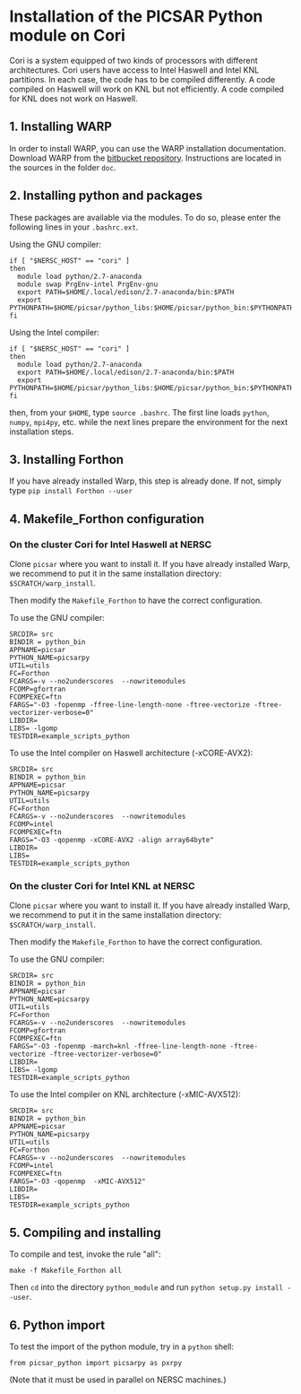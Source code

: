 # **Installation of the PICSAR Python module on Cori**

Cori is a system equipped of two kinds of processors with different architectures.
Cori users have access to Intel Haswell and Intel KNL partitions.
In each case, the code has to be compiled differently.
A code compiled on Haswell will work on KNL but not efficiently.
A code compiled for KNL does not work on Haswell.

## **1. Installing WARP**

In order to install WARP, you can use the WARP installation documentation.
Download WARP from the [bitbucket repository](https://bitbucket.org/berkeleylab/warp).
Instructions are located in the sources in the folder `doc`.

## **2. Installing python and packages**

These packages are available via the modules.
To do so, please enter the following lines in your `.bashrc.ext`.

Using the GNU compiler:

```
if [ "$NERSC_HOST" == "cori" ]
then
  module load python/2.7-anaconda
  module swap PrgEnv-intel PrgEnv-gnu
  export PATH=$HOME/.local/edison/2.7-anaconda/bin:$PATH
  export PYTHONPATH=$HOME/picsar/python_libs:$HOME/picsar/python_bin:$PYTHONPATH
fi
```

Using the Intel compiler:

```
if [ "$NERSC_HOST" == "cori" ]
then
  module load python/2.7-anaconda
  export PATH=$HOME/.local/edison/2.7-anaconda/bin:$PATH
  export PYTHONPATH=$HOME/picsar/python_libs:$HOME/picsar/python_bin:$PYTHONPATH
fi
```

then, from your `$HOME`, type `source .bashrc`. The first line loads
`python`, `numpy`, `mpi4py`, etc. while the next lines prepare the
environment for the next installation steps.

## **3. Installing Forthon**

If you have already installed Warp, this step is already done.
If not, simply type `pip install Forthon --user`

## **4. Makefile_Forthon configuration**

### **On the cluster Cori for Intel Haswell at NERSC**

Clone `picsar` where you want to install it.
If you have already installed Warp,
we recommend to put it in the same installation directory: `$SCRATCH/warp_install`.

Then modify the `Makefile_Forthon` to have the correct configuration.

To use the GNU compiler:
```
SRCDIR= src
BINDIR = python_bin
APPNAME=picsar
PYTHON_NAME=picsarpy
UTIL=utils
FC=Forthon
FCARGS=-v --no2underscores  --nowritemodules
FCOMP=gfortran
FCOMPEXEC=ftn
FARGS="-O3 -fopenmp -ffree-line-length-none -ftree-vectorize -ftree-vectorizer-verbose=0"
LIBDIR=
LIBS= -lgomp
TESTDIR=example_scripts_python
```

To use the Intel compiler on Haswell architecture (-xCORE-AVX2):
```
SRCDIR= src
BINDIR = python_bin
APPNAME=picsar
PYTHON_NAME=picsarpy
UTIL=utils
FC=Forthon
FCARGS=-v --no2underscores  --nowritemodules
FCOMP=intel
FCOMPEXEC=ftn
FARGS="-O3 -qopenmp -xCORE-AVX2 -align array64byte"
LIBDIR=
LIBS=
TESTDIR=example_scripts_python
```

### **On the cluster Cori for Intel KNL at NERSC**

Clone `picsar` where you want to install it.
If you have already installed Warp,
we recommend to put it in the same installation directory: `$SCRATCH/warp_install`.

Then modify the `Makefile_Forthon` to have the correct configuration.

To use the GNU compiler:
```
SRCDIR= src
BINDIR = python_bin
APPNAME=picsar
PYTHON_NAME=picsarpy
UTIL=utils
FC=Forthon
FCARGS=-v --no2underscores  --nowritemodules
FCOMP=gfortran
FCOMPEXEC=ftn
FARGS="-O3 -fopenmp -march=knl -ffree-line-length-none -ftree-vectorize -ftree-vectorizer-verbose=0"
LIBDIR=
LIBS= -lgomp
TESTDIR=example_scripts_python
```

To use the Intel compiler on KNL architecture (-xMIC-AVX512):
```
SRCDIR= src
BINDIR = python_bin
APPNAME=picsar
PYTHON_NAME=picsarpy
UTIL=utils
FC=Forthon
FCARGS=-v --no2underscores  --nowritemodules
FCOMP=intel
FCOMPEXEC=ftn
FARGS="-O3 -qopenmp  -xMIC-AVX512"
LIBDIR=
LIBS=
TESTDIR=example_scripts_python
```


## **5. Compiling and installing**

To compile and test, invoke the rule "all":
```
make -f Makefile_Forthon all
```
Then `cd` into the directory `python_module` and run `python setup.py install --user`.


## **6. Python import**

To test the import of the python module, try in a `python` shell:
```
from picsar_python import picsarpy as pxrpy
```

(Note that it must be used in parallel on NERSC machines.)

